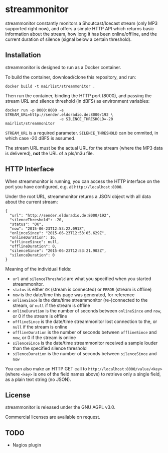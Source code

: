 # streammonitor

streammonitor constantly monitors a Shoutcast/Icecast stream (only MP3 supported right now), and 
offers a simple HTTP API which returns basic information about the stream, how long it has
been online/offline, and the current duration of silence (signal below a certain threshold).

## Installation

streammonitor is designed to run as a Docker container.

To build the container, download/clone this repository, and run:

    docker build -t mairlist/streammonitor .

Then run the container, binding the HTTP port (8000), and passing the stream URL and silence threshold 
(in dBFS) as environment variables:

    docker run -p 8000:8000 -e STREAM_URL=http://sender.eldoradio.de:8000/192 \
                            -e SILENCE_THRESHOLD=-20 mairlist/streammonitor

``STREAM_URL`` is a required parameter. ``SILENCE_THRESHOLD`` can be ommited, in which case
-20 dBFS is assumed.

The stream URL must be the actual URL for the stream (where the MP3 data is delivered),
**not** the URL of a pls/m3u file.

## HTTP Interface

When streammonitor is running, you can access the HTTP interface on the port you have
configured, e.g. at ``http://localhost:8000``.

Under the root URL, streammonitor returns a JSON object with all data about the current stream:

    {
      "url": "http://sender.eldoradio.de:8000/192",
      "silenceThreshold": -20,
      "status": "OK",
      "now": "2015-06-23T12:53:22.091Z",
      "onlinceSince": "2015-06-23T12:53:05.629Z",
      "onlineDuration": 16,
      "offlinceSince": null,
      "offlineDuration": 0,
      "silenceSince": "2015-06-23T12:53:21.903Z",
      "silenceDuration": 0
    }
    
Meaning of the individual fields:

- ``url`` and ``silenceThreshold`` are what you specified when you started streammonitor.
- ``status`` is either ``OK`` (stream is connected) or ``ERROR`` (stream is offline)
- ``now`` is the date/time this page was generated, for reference
- ``onlineSince`` is the date/time streammonitor (re-)connected to the stream, or ``null`` if the stream is offline
- ``onlineDuration`` is the number of seconds between ``onlineSince`` and ``now``, or 0 if the stream is offline
- ``offlineSince`` is the date/time streammonitor lost connection to the, or ``null`` if the stream is online
- ``offlineDuration`` is the number of seconds between ``offlineSince`` and ``now``, or 0 if the stream is online
- ``silenceSince`` is the date/time streammonitor received a sample louder than the specified silence threshold
- ``silenceDuration`` is the number of seconds between ``silenceSince`` and ``now``

You can also make an HTTP GET call to ``http://localhost:8000/value/<key>`` (where ``<key>`` is one of the field names above) to retrieve only a single field, as a plain text string (no JSON).

## License

streammonitor is released under the GNU AGPL v3.0.

Commercial licenses are available on request.

## TODO

- Nagios plugin
